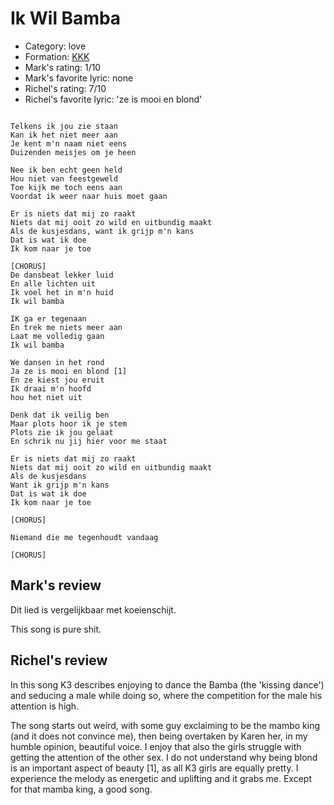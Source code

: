 # Ik Wil Bamba

 * Category: love
 * Formation: [KKK](Kkk.md)
 * Mark's rating: 1/10
 * Mark's favorite lyric: none
 * Richel's rating: 7/10
 * Richel's favorite lyric: 'ze is mooi en blond'

```

Telkens ik jou zie staan
Kan ik het niet meer aan
Je kent m'n naam niet eens
Duizenden meisjes om je heen

Nee ik ben echt geen held
Hou niet van feestgeweld
Toe kijk me toch eens aan
Voordat ik weer naar huis moet gaan

Er is niets dat mij zo raakt
Niets dat mij ooit zo wild en uitbundig maakt
Als de kusjesdans, want ik grijp m'n kans
Dat is wat ik doe
Ik kom naar je toe

[CHORUS]
De dansbeat lekker luid
En alle lichten uit
Ik voel het in m'n huid
Ik wil bamba

IK ga er tegenaan
En trek me niets meer aan
Laat me volledig gaan
Ik wil bamba

We dansen in het rond
Ja ze is mooi en blond [1]
En ze kiest jou eruit
Ik draai m'n hoofd 
hou het niet uit

Denk dat ik veilig ben
Maar plots hoor ik je stem
Plots zie ik jou gelaat
En schrik nu jij hier voor me staat

Er is niets dat mij zo raakt
Niets dat mij ooit zo wild en uitbundig maakt
Als de kusjesdans
Want ik grijp m'n kans
Dat is wat ik doe
Ik kom naar je toe

[CHORUS]

Niemand die me tegenhoudt vandaag

[CHORUS]
```

## Mark's review

Dit lied is vergelijkbaar met koeienschijt.

This song is pure shit.

## Richel's review

In this song K3 describes enjoying to dance the Bamba (the 'kissing dance') and seducing a male while doing so, where the competition for the male his attention is high.

The song starts out weird, with some guy exclaiming to be the mambo king (and it does not convince me), then being overtaken by
Karen her, in my humble opinion, beautiful voice. I enjoy that also the girls struggle with getting the attention of the other sex.
I do not understand why being blond is an important aspect of beauty [1], as all K3 girls are equally pretty. I experience
the melody as energetic and uplifting and it grabs me. Except for that mamba king, a good song.
